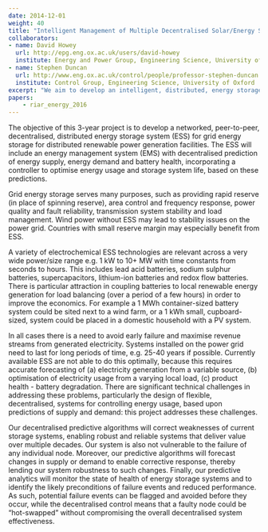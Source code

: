 ```yaml
---
date: 2014-12-01
weight: 40
title: "Intelligent Management of Multiple Decentralised Solar/Energy Storage Systems"
collaborators:
- name: David Howey
  url: http://epg.eng.ox.ac.uk/users/david-howey
  institute: Energy and Power Group, Engineering Science, University of Oxford
- name: Stephen Duncan
  url: http://www.eng.ox.ac.uk/control/people/professor-stephen-duncan
  institute: Control Group, Engineering Science, University of Oxford
excerpt: "We aim to develop an intelligent, distributed, energy storage system for distributed renewable power generation facilities."
papers:
    - riar_energy_2016
---
```


The objective of this 3-year project is to develop a networked, peer-to-peer, decentralised, distributed energy storage system (ESS) for grid energy storage for distributed renewable power generation facilities. The ESS will include an energy management system (EMS) with decentralised prediction of energy supply, energy demand and battery health, incorporating a controller to optimise energy usage and storage system life, based on these predictions. 

Grid energy storage serves many purposes, such as providing rapid reserve (in place of spinning reserve), area control and frequency response, power quality and fault reliability, transmission system stability and load management. Wind power without ESS may lead to stability issues on the power grid. Countries with small reserve margin may especially benefit from ESS.

A variety of electrochemical ESS technologies are relevant across a very wide power/size range e.g. 1 kW to 10+ MW with time constants from seconds to hours. This includes lead acid batteries, sodium sulphur batteries, supercapacitors, lithium-ion batteries and redox flow batteries. There is particular attraction in coupling batteries to local renewable energy generation for load balancing (over a period of a few hours) in order to improve the economics. For example a 1 MWh container-sized battery system could be sited next to a wind farm, or a 1 kWh small, cupboard-sized, system could be placed in a domestic household with a PV system.

In all cases there is a need to avoid early failure and maximise revenue streams from generated electricity. Systems installed on the power grid need to last for long periods of time, e.g. 25-40 years if possible. Currently available ESS are not able to do this optimally, because this requires accurate forecasting of (a) electricity generation from a variable source, (b) optimisation of electricity usage from a varying local load, (c) product health - battery degradation. There are significant technical challenges in addressing these problems, particularly the design of flexible, decentralised, systems for controlling energy usage, based upon predictions of supply and demand: this project addresses these challenges.

Our decentralised predictive algorithms will correct weaknesses of current storage systems, enabling robust and reliable systems that deliver value over multiple decades.  Our system is also not vulnerable to the failure of any individual node. Moreover, our predictive algorithms will forecast changes in supply or demand to enable corrective response, thereby lending our system robustness to such changes. Finally, our predictive analytics will monitor the state of health of energy storage systems and to identify the likely preconditions of failure events and reduced performance. As such, potential failure events can be flagged and avoided before they occur, while the decentralised control means that a faulty node could be “hot-swapped” without compromising the overall decentralised system effectiveness.
